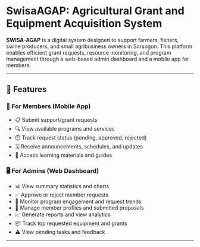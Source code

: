 # SwisaAGAP: Agricultural Grant and Equipment Acquisition System 

**SWISA-AGAP** is a digital system designed to support farmers, fishers, swine producers, and small agribusiness owners in Sorsogon. This platform enables efficient grant requests, resource monitoring, and program management through a web-based admin dashboard and a mobile app for members.

---  
       
## 📌 Features 
  
### 👤 For Members (Mobile App)  
- 📋 Submit support/grant requests
- 🔍 View available programs and services
- ⏱️ Track request status (pending, approved, rejected)
- 🗓️ Receive announcements, schedules, and updates
- 📁 Access learning materials and guides

### 🖥️ For Admins (Web Dashboard)
- 📊 View summary statistics and charts
- ✅ Approve or reject member requests
- 🔄 Monitor program engagement and request trends
- 📂 Manage member profiles and submitted proposals
- 📈 Generate reports and view analytics
- 📦 Track top requested equipment and grants
- ⚠️ View pending tasks and feedback

---
